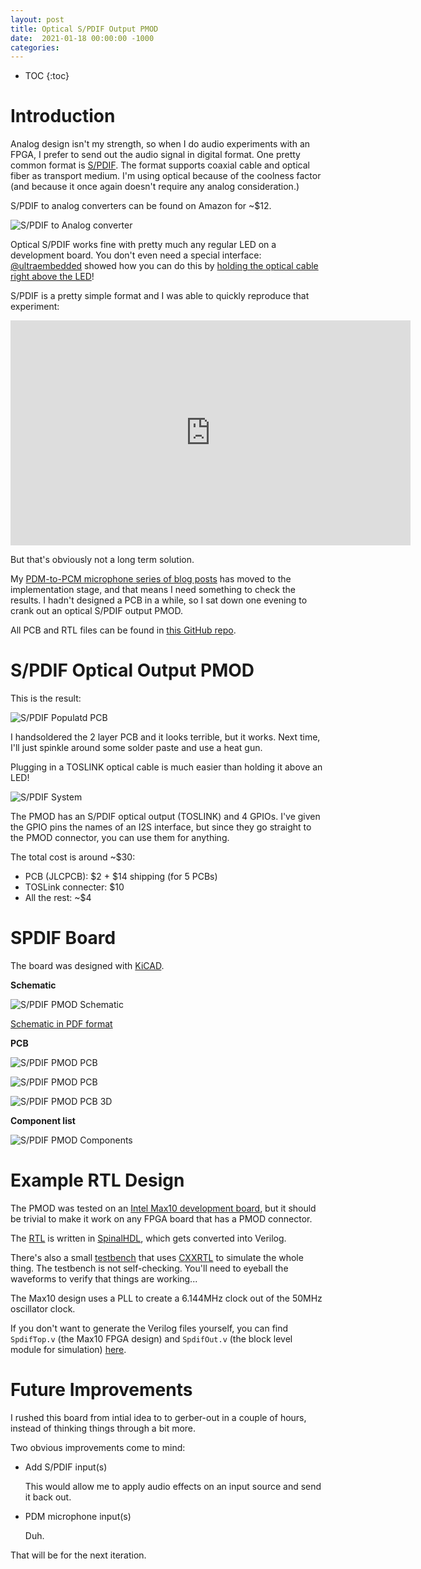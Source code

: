 ```yaml
---
layout: post
title: Optical S/PDIF Output PMOD
date:  2021-01-18 00:00:00 -1000
categories:
---
```


* TOC
{:toc}

# Introduction

Analog design isn't my strength, so when I do audio experiments with an FPGA, I prefer to
send out the audio signal in digital format. One pretty common format
is [S/PDIF](https://en.wikipedia.org/wiki/S/PDIF). The format supports coaxial cable and
optical fiber as transport medium. I'm using optical because of the coolness factor
(and because it once again doesn't require any analog consideration.)

S/PDIF to analog converters can be found on Amazon for ~$12. 

![S/PDIF to Analog converter](/assets/spdif_pmod/musou_spdif_converter.jpg)

Optical S/PDIF works fine with pretty much any regular LED on a development board. You don't even 
need a special interface: [@ultraembedded](https://twitter.com/ultraembedded) showed how you
can do this by [holding the optical cable right above the LED](https://twitter.com/ultraembedded/status/1297597288433549313)!

S/PDIF is a pretty simple format and I was able to quickly reproduce that
experiment:

<iframe src="https://player.vimeo.com/video/501886212" width="640" height="360" frameborder="0" allow="autoplay; fullscreen; picture-in-picture" allowfullscreen></iframe>

But that's obviously not a long term solution.

My [PDM-to-PCM microphone series of blog posts](/2020/12/20/Design-of-a-Multi-Stage-PDM-to-PCM-Decimation-Pipeline.html) 
has moved to the implementation stage, and that means I need something to check the results. I hadn't designed 
a PCB in a while, so I sat down one evening to crank out an optical S/PDIF output PMOD.

All PCB and RTL files can be found in [this GitHub repo](https://github.com/tomverbeure/spdif_pmod).

# S/PDIF Optical Output PMOD

This is the result:

![S/PDIF Populatd PCB](/assets/spdif_pmod/spdif_populated_pcb.jpg)

I handsoldered the 2 layer PCB and it looks terrible, but it works. Next time, I'll just spinkle around some solder
paste and use a heat gun.

Plugging in a TOSLINK optical cable is much easier than holding it above an LED!

![S/PDIF System](/assets/spdif_pmod/spdif_system.jpg)

The PMOD has an S/PDIF optical output (TOSLINK) and 4 GPIOs. I've given the GPIO pins the
names of an I2S interface, but since they go straight to the PMOD connector, you can use
them for anything.

The total cost is around ~$30:

* PCB (JLCPCB): $2 + $14 shipping (for 5 PCBs)
* TOSLink connecter: $10
* All the rest: ~$4

# SPDIF Board

The board was designed with [KiCAD](https://kicad.org/).

**Schematic**

![S/PDIF PMOD Schematic](/assets/spdif_pmod/spdif_pmod_schematic.png)

[Schematic in PDF format](https://github.com/tomverbeure/spdif_pmod/tree/main/pcb/pmod_spdif/pmod_spdif.pdf)

**PCB**

![S/PDIF PMOD PCB](/assets/spdif_pmod/spdif_pmod_pcb_front.png)

![S/PDIF PMOD PCB](/assets/spdif_pmod/spdif_pmod_pcb_back.png)

![S/PDIF PMOD PCB 3D](/assets/spdif_pmod/spdif_pmod_3d.png)


**Component list**

![S/PDIF PMOD Components](/assets/spdif_pmod/spdif_pmod_component_list.png)

# Example RTL Design

The PMOD was tested on an [Intel Max10 development board](https://www.intel.com/content/www/us/en/programmable/products/boards_and_kits/dev-kits/altera/max-10-fpga-development-kit.html), 
but it should be trivial to make it work on any FPGA board that has a PMOD connector.

The [RTL](https://github.com/tomverbeure/spdif_pmod/blob/main/fpga/spinal/src/main/scala/spdif/SpdifOut.scala) is written in 
[SpinalHDL](https://spinalhdl.github.io/SpinalDoc-RTD/), which gets converted into Verilog.

There's also a small [testbench](https://github.com/tomverbeure/spdif_pmod/tree/main/fpga/tb/spdif) that uses 
[CXXRTL](https://tomverbeure.github.io/2020/08/08/CXXRTL-the-New-Yosys-Simulation-Backend.html) 
to simulate the whole thing. The testbench is not self-checking. You'll need to eyeball the waveforms to verify
that things are working...

The Max10 design uses a PLL to create a 6.144MHz clock out of the 50MHz oscillator clock.

If you don't want to generate the Verilog files yourself, you can find `SpdifTop.v` (the Max10 FPGA
design) and `SpdifOut.v` (the block level module for simulation) [here](https://github.com/tomverbeure/spdif_pmod/blob/main/fpga/spinal/).

# Future Improvements

I rushed this board from intial idea to to gerber-out in a couple of hours, instead of thinking
things through a bit more. 

Two obvious improvements come to mind:

* Add S/PDIF input(s)

    This would allow me to apply audio effects on an input source and send it back out.

* PDM microphone input(s)

    Duh.

That will be for the next iteration.

